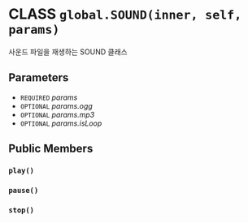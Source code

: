 # CLASS `global.SOUND(inner, self, params)`
사운드 파일을 재생하는 SOUND 클래스

## Parameters
* `REQUIRED` *params*
* `OPTIONAL` *params.ogg*
* `OPTIONAL` *params.mp3*
* `OPTIONAL` *params.isLoop*

## Public Members

### `play()`

### `pause()`

### `stop()`
